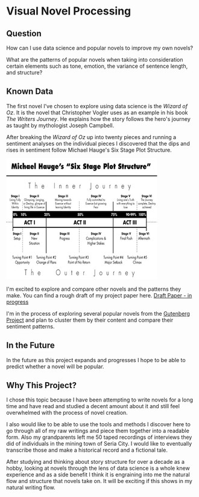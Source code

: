 # Visual Novel Processing 

## Question
How can I use data science and popular novels to improve my own novels? 

What are the patterns of popular novels when taking into consideration certain elements such as tone, emotion, the variance of sentence length, and structure?

## Known Data
The first novel I've chosen to explore using data science is the *Wizard of Oz*. It is the novel that Christopher Vogler uses as an example in his book *The Writers Journey*. He explains how the story follows the hero's journey as taught by mythologist Joseph Campbell. 

After breaking the *Wizard of Oz* up into twenty pieces and running a sentiment analyses on the individual pieces I discovered that the dips and rises in sentiment follow Michael Hauge's Six Stage Plot Structure. 

![Six Plot Structure](https://github.com/ravenruckus/novel_processing/blob/master/novel_processing/six-plot.jpg)

I'm excited to explore and compare other novels and the patterns they make. You can find a rough draft of my project paper here. [Draft Paper - in progress](https://github.com/ravenruckus/novel_processing/blob/master/novel_processing/draft_paper.ipynb)

I'm in the process of exploring several popular novels from the [Gutenberg Project](https://www.gutenberg.org/browse/scores/top) and plan to cluster them by their content and compare their sentiment patterns.


## In the Future

In the future as this project expands and progresses I hope to be able to predict whether a novel will be popular. 

## Why This Project?

I chose this topic because I have been attempting to write novels for a long time and have read and studied a decent amount about it and still feel overwhelmed with the process of novel creation.

I also would like to be able to use the tools and methods I discover here to go through all of my raw writings and piece them together into a readable form. Also my grandparents left me 50 taped recordings of interviews they did of individuals in the  mining town of Seria City. I would like to eventually transcribe those and make a historical record and a fictional tale. 

After studying and thinking about story structure for over a decade as a hobby, looking at novels through the lens of data science is a whole knew experience and as a side benefit I think it is engraining into me the natural flow and structure that novels take on. It will be exciting if this shows in my natural writing flow.